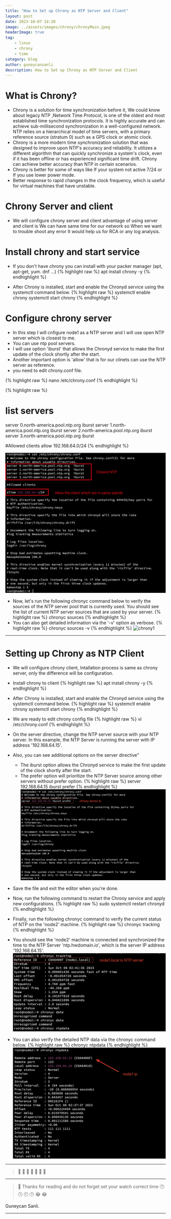 ```yaml
---
title: "How to Set up Chrony as NTP Server and Client"
layout: post
date: 2023-10-07 14:20
image: ../assets/images/chrony/chronyMain.jpeg
headerImage: true
tag:
    - linux
    - chrony
    - time
category: blog
author: guneycansanli
description: How to Set up Chrony as NTP Server and Client
---
```


# What is Chrony?

-  Chrony is a solution for time synchronization before it, We could know about legacy NTP ,Network Time Protocol, is one of the oldest and most established time synchronization protocols. It is highly accurate and can achieve sub-millisecond synchronization in a well-configured network. NTP relies on a hierarchical model of time servers, with a primary reference source (stratum 0) such as a GPS clock or atomic clock.
-  Chrony is a more modern time synchronization solution that was designed to improve upon NTP's accuracy and reliability. It utilizes a different algorithm that can quickly synchronize a system's clock, even if it has been offline or has experienced significant time drift. Chrony can achieve better accuracy than NTP in certain scenarios.
-  Chrony is better for some of ways like If your system not active 7/24 or If you use lower power mode.
-  Better response to rapid changes in the clock frequency, which is useful for virtual machines that have unstable.

# Chrony Server and client

-  We will configure chrony server and client advantage of using server and client is We can have same time for our network so When we want to trouble shoot any error It would help us for RCA or any log analysis.

# Install chrony and start service

-   If you don't have chrony you can install with your packer manager (apt, apt-get, yum. dnf ...)
{% highlight raw %}
apt install chrony -y
{% endhighlight %}

-   After Chrony is installed, start and enable the Chronyd service using the systemctl command below.
{% highlight raw %}
systemctl enable chrony
systemctl start chrony
{% endhighlight %}

# Configure chrony server

-   In this step I will cnfigure node1 as a NTP server and I will use open NTP server which is closest to me.
-   You can use ntp pool servers.
-   I will use option 'iburst' that allows the Chronyd service to make the first update of the clock shortly after the start.
-   Another important option is 'allow' that is for our clinets can use the NTP server as reference.
-   you need to edit chrony.conf file.

{% highlight raw %}
nano /etc/chrony.conf
{% endhighlight %}

{% highlight raw %}

# list servers

server 0.north-america.pool.ntp.org iburst
server 1.north-america.pool.ntp.org iburst
server 2.north-america.pool.ntp.org iburst
server 3.north-america.pool.ntp.org iburst

#Allowed clients
allow 192.168.64.0/24
{% endhighlight %}

![chrony1][1]

-   Now, let's run the following chronyc command below to verify the sources of the NTP server pool that is currently used. You should see the list of current NTP server sources that are used by your server.
{% highlight raw %}
chronyc sources
{% endhighlight %}
-   You can also get detailed information via the '-v' option as verbose.
{% highlight raw %}
chronyc sources -v
{% endhighlight %}
    ![chrony1][2]

---

# Setting up Chrony as NTP Client

-   We will configure chrony client, Intallation process is same as chrony server, only the difference will be configuration.
-   Install chrony to client
{% highlight raw %}
apt install chrony -y
{% endhighlight %}

-   After Chrony is installed, start and enable the Chronyd service using the systemctl command below.
{% highlight raw %}
systemctl enable chrony
systemctl start chrony
{% endhighlight %}

-   We are ready to edit chrony config file
{% highlight raw %}
vi /etc/chrony.conf
{% endhighlight %}

-   On the server directive, change the NTP server source with your NTP server. In this example, the NTP Server is running the server with IP address '192.168.64.15'.
-   Also, you can see additional options on the server directive"
    -   The iburst option allows the Chronyd service to make the first update of the clock shortly after the start.
    -   The prefer option will prioritize the NTP Server source among other servers without prefer option.
{% highlight raw %}
server 192.168.64.15 iburst prefer
{% endhighlight %}
![chrony1][3]
-   Save the file and exit the editor when you're done.

-   Now, run the following command to restart the Chrony service and apply new configurations.
{% highlight raw %}
sudo systemctl restart chronyd
{% endhighlight %}

-   Finally, run the following chronyc command to verify the current status of NTP on the 'node2' machine.
{% highlight raw %}
chronyc tracking
{% endhighlight %}
-   You should see the 'node2' machine is connected and synchronized the time to the NTP Server 'ntp.hwdomain.io', which is the server IP address '192.168.64.15'.
    ![chrony1][4]

-   You can also verify the detailed NTP data via the chronyc command below.
{% highlight raw %}
chronyc ntpdata
{% endhighlight %}
    ![chrony1][5]

---

> :metal: :metal: :metal: :metal: :metal: :metal: :metal:

---

> :memo: Thanks for reading and do not forget set your watch correct time :clock1: :clock4: :clock9: :clock2: :joy: :joy:

Guneycan Sanli.

---

[1]: ../assets/images/chrony/chrony1.jpeg
[2]: ../assets/images/chrony/chrony2.jpeg
[3]: ../assets/images/chrony/chrony3.jpg
[4]: ../assets/images/chrony/chrony4.jpg
[5]: ../assets/images/chrony/chrony5.jpg
